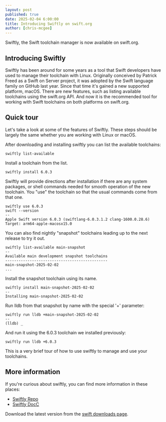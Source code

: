 ```yaml
---
layout: post
published: true
date: 2025-02-04 6:00:00
title: Introducing Swiftly on swift.org
author: [chris-mcgee]
---
```


Swiftly, the Swift toolchain manager is now available on swift.org.

## Introducing Swiftly

Swiftly has been around for some years as a tool that Swift developers have used to manage their toolchain with Linux. Originally conceived by Patrick Freed as a Swift on Server project, it was adopted by the Swift language family on GitHub last year. Since that time it's gained a new supported platform, macOS. There are new features, such as listing available toolchains using the swift.org API. And now it is the recommended tool for working with Swift toolchains on both platforms on swift.org.

## Quick tour

Let's take a look at some of the features of Swiftly. These steps should be largely the same whether you are working with Linux or macOS.

After downloading and installing swiftly you can list the available toolchains:

```
swiftly list-available
```

Install a toolchain from the list.

```
swiftly install 6.0.3
```

Swiftly will provide directions after installation if there are any system packages, or shell commands needed for smooth operation of the new toolchain. You "use" the toolchain so that the usual commands come from that one.


```
swiftly use 6.0.3
swift --version
--
Apple Swift version 6.0.3 (swiftlang-6.0.3.1.2 clang-1600.0.28.6)
Target: arm64-apple-macosx15.0
```

You can also find nightly "snapshot" toolchains leading up to the next release to try it out.

```
swiftly list-available main-snapshot
--
Available main development snapshot toolchains
----------------------------------------------
main-snapshot-2025-02-02
...
```

Install the snapshot toolchain using its name.

```
swiftly install main-snapshot-2025-02-02
--
Installing main-snapshot-2025-02-02
```

Run lldb from that snapshot by name with the special '+' parameter:

```
swiftly run lldb +main-snapshot-2025-02-02
--
(lldb) _
```

And run it using the 6.0.3 toolchain we installed previously:

```
swiftly run lldb +6.0.3
```

This is a very brief tour of how to use swiftly to manage and use your toolchains.

## More information

If you're curious about swiftly, you can find more information in these places:

* [Swiftly Repo](https://github.com/swiftlang/swiftly)
* [Swiftly DocC](https://swiftpackageindex.com/swiftlang/swiftly/0.4.0/documentation/swiftlydocs)

Download the latest version from the [swift downloads page](https://www.swift.org/install).
